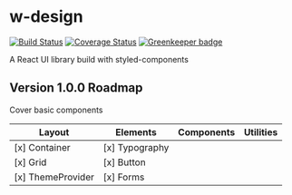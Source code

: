 # w-design

[![Build Status](https://travis-ci.org/we-mak/w-design.svg?branch=master)](https://travis-ci.org/we-mak/w-design)
[![Coverage Status](https://coveralls.io/repos/github/we-mak/w-design/badge.svg)](https://coveralls.io/github/we-mak/w-design)
[![Greenkeeper badge](https://badges.greenkeeper.io/we-mak/w-design.svg)](https://greenkeeper.io/)

A React UI library build with styled-components

## Version 1.0.0 Roadmap

Cover basic components

| Layout            | Elements       | Components | Utilities |
| ----------------- | -------------- | ---------- | --------- |
| [x] Container     | [x] Typography |
| [x] Grid          | [x] Button     |
| [x] ThemeProvider | [x] Forms      |
